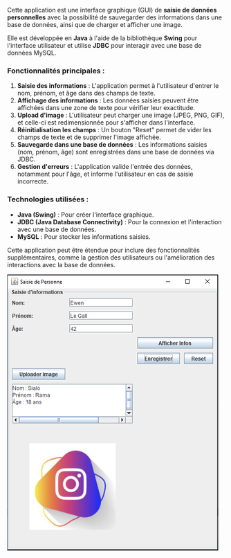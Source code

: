 Cette application est une interface graphique (GUI) de **saisie de données personnelles** avec la possibilité de sauvegarder des informations dans une base de données, ainsi que de charger et afficher une image. 

Elle est développée en **Java** à l'aide de la bibliothèque **Swing** pour l'interface utilisateur et utilise **JDBC** pour interagir avec une base de données MySQL.

### Fonctionnalités principales :  
1. **Saisie des informations** : L'application permet à l'utilisateur d'entrer le nom, prénom, et âge dans des champs de texte.
2. **Affichage des informations** : Les données saisies peuvent être affichées dans une zone de texte pour vérifier leur exactitude.
3. **Upload d'image** : L'utilisateur peut charger une image (JPEG, PNG, GIF), et celle-ci est redimensionnée pour s'afficher dans l'interface.
4. **Réinitialisation les champs** : Un bouton "Reset" permet de vider les champs de texte et de supprimer l'image affichée.
5. **Sauvegarde dans une base de données** : Les informations saisies (nom, prénom, âge) sont enregistrées dans une base de données via JDBC.
6. **Gestion d'erreurs** : L'application valide l'entrée des données, notamment pour l'âge, et informe l'utilisateur en cas de saisie incorrecte.

### Technologies utilisées :
- **Java (Swing)** : Pour créer l'interface graphique.
- **JDBC (Java Database Connectivity)** : Pour la connexion et l'interaction avec une base de données.
- **MySQL** : Pour stocker les informations saisies.

Cette application peut être étendue pour inclure des fonctionnalités supplémentaires, comme la gestion des utilisateurs ou l'amélioration des interactions avec la base de données.

![img](./imgs/interface.png)
